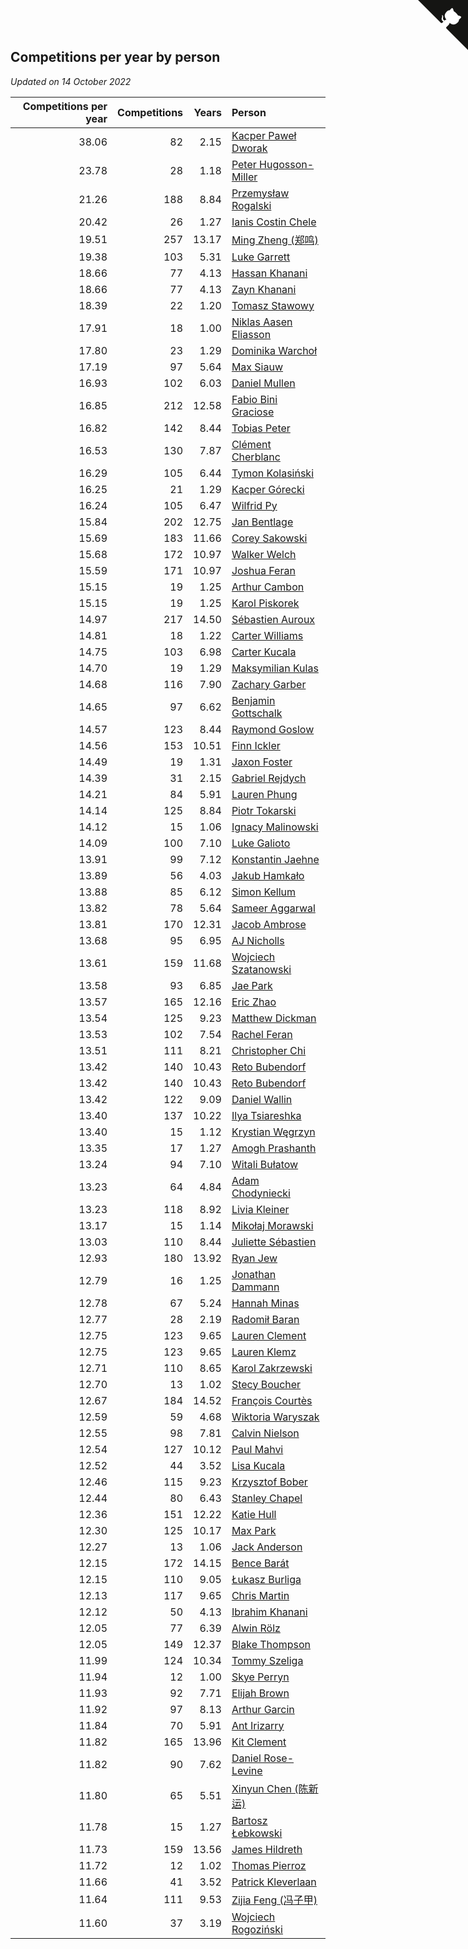 ## Competitions per year by person

*Updated on 14 October 2022*

| Competitions per year | Competitions | Years | Person |
| ---: | ---: | ---: | :--- |
| 38.06 | 82 | 2.15 | [Kacper Paweł Dworak](https://www.worldcubeassociation.org/persons/2020DWOR01) |
| 23.78 | 28 | 1.18 | [Peter Hugosson-Miller](https://www.worldcubeassociation.org/persons/2021HUGO01) |
| 21.26 | 188 | 8.84 | [Przemysław Rogalski](https://www.worldcubeassociation.org/persons/2013ROGA02) |
| 20.42 | 26 | 1.27 | [Ianis Costin Chele](https://www.worldcubeassociation.org/persons/2021CHEL01) |
| 19.51 | 257 | 13.17 | [Ming Zheng (郑鸣)](https://www.worldcubeassociation.org/persons/2009ZHEN11) |
| 19.38 | 103 | 5.31 | [Luke Garrett](https://www.worldcubeassociation.org/persons/2017GARR05) |
| 18.66 | 77 | 4.13 | [Hassan Khanani](https://www.worldcubeassociation.org/persons/2018KHAN26) |
| 18.66 | 77 | 4.13 | [Zayn Khanani](https://www.worldcubeassociation.org/persons/2018KHAN28) |
| 18.39 | 22 | 1.20 | [Tomasz Stawowy](https://www.worldcubeassociation.org/persons/2021STAW01) |
| 17.91 | 18 | 1.00 | [Niklas Aasen Eliasson](https://www.worldcubeassociation.org/persons/2021ELIA01) |
| 17.80 | 23 | 1.29 | [Dominika Warchoł](https://www.worldcubeassociation.org/persons/2021WARC01) |
| 17.19 | 97 | 5.64 | [Max Siauw](https://www.worldcubeassociation.org/persons/2017SIAU02) |
| 16.93 | 102 | 6.03 | [Daniel Mullen](https://www.worldcubeassociation.org/persons/2016MULL04) |
| 16.85 | 212 | 12.58 | [Fabio Bini Graciose](https://www.worldcubeassociation.org/persons/2010GRAC02) |
| 16.82 | 142 | 8.44 | [Tobias Peter](https://www.worldcubeassociation.org/persons/2014PETE03) |
| 16.53 | 130 | 7.87 | [Clément Cherblanc](https://www.worldcubeassociation.org/persons/2014CHER05) |
| 16.29 | 105 | 6.44 | [Tymon Kolasiński](https://www.worldcubeassociation.org/persons/2016KOLA02) |
| 16.25 | 21 | 1.29 | [Kacper Górecki](https://www.worldcubeassociation.org/persons/2021GORE01) |
| 16.24 | 105 | 6.47 | [Wilfrid Py](https://www.worldcubeassociation.org/persons/2016PYWI01) |
| 15.84 | 202 | 12.75 | [Jan Bentlage](https://www.worldcubeassociation.org/persons/2010BENT01) |
| 15.69 | 183 | 11.66 | [Corey Sakowski](https://www.worldcubeassociation.org/persons/2011SAKO01) |
| 15.68 | 172 | 10.97 | [Walker Welch](https://www.worldcubeassociation.org/persons/2011WELC01) |
| 15.59 | 171 | 10.97 | [Joshua Feran](https://www.worldcubeassociation.org/persons/2011FERA01) |
| 15.15 | 19 | 1.25 | [Arthur Cambon](https://www.worldcubeassociation.org/persons/2021CAMB01) |
| 15.15 | 19 | 1.25 | [Karol Piskorek](https://www.worldcubeassociation.org/persons/2021PISK01) |
| 14.97 | 217 | 14.50 | [Sébastien Auroux](https://www.worldcubeassociation.org/persons/2008AURO01) |
| 14.81 | 18 | 1.22 | [Carter Williams](https://www.worldcubeassociation.org/persons/2021WILL06) |
| 14.75 | 103 | 6.98 | [Carter Kucala](https://www.worldcubeassociation.org/persons/2015KUCA01) |
| 14.70 | 19 | 1.29 | [Maksymilian Kulas](https://www.worldcubeassociation.org/persons/2021KULA02) |
| 14.68 | 116 | 7.90 | [Zachary Garber](https://www.worldcubeassociation.org/persons/2014GARB01) |
| 14.65 | 97 | 6.62 | [Benjamin Gottschalk](https://www.worldcubeassociation.org/persons/2016GOTT01) |
| 14.57 | 123 | 8.44 | [Raymond Goslow](https://www.worldcubeassociation.org/persons/2014GOSL01) |
| 14.56 | 153 | 10.51 | [Finn Ickler](https://www.worldcubeassociation.org/persons/2012ICKL01) |
| 14.49 | 19 | 1.31 | [Jaxon Foster](https://www.worldcubeassociation.org/persons/2021FOST01) |
| 14.39 | 31 | 2.15 | [Gabriel Rejdych](https://www.worldcubeassociation.org/persons/2020REJD01) |
| 14.21 | 84 | 5.91 | [Lauren Phung](https://www.worldcubeassociation.org/persons/2016PHUN02) |
| 14.14 | 125 | 8.84 | [Piotr Tokarski](https://www.worldcubeassociation.org/persons/2013TOKA01) |
| 14.12 | 15 | 1.06 | [Ignacy Malinowski](https://www.worldcubeassociation.org/persons/2021MALI02) |
| 14.09 | 100 | 7.10 | [Luke Galioto](https://www.worldcubeassociation.org/persons/2015GALI02) |
| 13.91 | 99 | 7.12 | [Konstantin Jaehne](https://www.worldcubeassociation.org/persons/2015JAEH01) |
| 13.89 | 56 | 4.03 | [Jakub Hamkało](https://www.worldcubeassociation.org/persons/2018HAMK01) |
| 13.88 | 85 | 6.12 | [Simon Kellum](https://www.worldcubeassociation.org/persons/2016KELL12) |
| 13.82 | 78 | 5.64 | [Sameer Aggarwal](https://www.worldcubeassociation.org/persons/2017AGGA01) |
| 13.81 | 170 | 12.31 | [Jacob Ambrose](https://www.worldcubeassociation.org/persons/2010AMBR01) |
| 13.68 | 95 | 6.95 | [AJ Nicholls](https://www.worldcubeassociation.org/persons/2015NICH04) |
| 13.61 | 159 | 11.68 | [Wojciech Szatanowski](https://www.worldcubeassociation.org/persons/2011SZAT01) |
| 13.58 | 93 | 6.85 | [Jae Park](https://www.worldcubeassociation.org/persons/2015PARK24) |
| 13.57 | 165 | 12.16 | [Eric Zhao](https://www.worldcubeassociation.org/persons/2010ZHAO19) |
| 13.54 | 125 | 9.23 | [Matthew Dickman](https://www.worldcubeassociation.org/persons/2013DICK01) |
| 13.53 | 102 | 7.54 | [Rachel Feran](https://www.worldcubeassociation.org/persons/2015FERA01) |
| 13.51 | 111 | 8.21 | [Christopher Chi](https://www.worldcubeassociation.org/persons/2014CHIC01) |
| 13.42 | 140 | 10.43 | [Reto Bubendorf](https://www.worldcubeassociation.org/persons/2012BUBE01) |
| 13.42 | 140 | 10.43 | [Reto Bubendorf](https://www.worldcubeassociation.org/persons/2012BUBE01) |
| 13.42 | 122 | 9.09 | [Daniel Wallin](https://www.worldcubeassociation.org/persons/2013WALL03) |
| 13.40 | 137 | 10.22 | [Ilya Tsiareshka](https://www.worldcubeassociation.org/persons/2012TERE01) |
| 13.40 | 15 | 1.12 | [Krystian Węgrzyn](https://www.worldcubeassociation.org/persons/2021WEGR01) |
| 13.35 | 17 | 1.27 | [Amogh Prashanth](https://www.worldcubeassociation.org/persons/2021PRAS01) |
| 13.24 | 94 | 7.10 | [Witali Bułatow](https://www.worldcubeassociation.org/persons/2015BUAT01) |
| 13.23 | 64 | 4.84 | [Adam Chodyniecki](https://www.worldcubeassociation.org/persons/2017CHOD02) |
| 13.23 | 118 | 8.92 | [Livia Kleiner](https://www.worldcubeassociation.org/persons/2013KLEI03) |
| 13.17 | 15 | 1.14 | [Mikołaj Morawski](https://www.worldcubeassociation.org/persons/2021MORA01) |
| 13.03 | 110 | 8.44 | [Juliette Sébastien](https://www.worldcubeassociation.org/persons/2014SEBA01) |
| 12.93 | 180 | 13.92 | [Ryan Jew](https://www.worldcubeassociation.org/persons/2008JEWR01) |
| 12.79 | 16 | 1.25 | [Jonathan Dammann](https://www.worldcubeassociation.org/persons/2021DAMM01) |
| 12.78 | 67 | 5.24 | [Hannah Minas](https://www.worldcubeassociation.org/persons/2017MINA04) |
| 12.77 | 28 | 2.19 | [Radomił Baran](https://www.worldcubeassociation.org/persons/2020BARA02) |
| 12.75 | 123 | 9.65 | [Lauren Clement](https://www.worldcubeassociation.org/persons/2013KLEM01) |
| 12.75 | 123 | 9.65 | [Lauren Klemz](https://www.worldcubeassociation.org/persons/2013KLEM01) |
| 12.71 | 110 | 8.65 | [Karol Zakrzewski](https://www.worldcubeassociation.org/persons/2014ZAKR01) |
| 12.70 | 13 | 1.02 | [Stecy Boucher](https://www.worldcubeassociation.org/persons/2021BOUC01) |
| 12.67 | 184 | 14.52 | [François Courtès](https://www.worldcubeassociation.org/persons/2008COUR01) |
| 12.59 | 59 | 4.68 | [Wiktoria Waryszak](https://www.worldcubeassociation.org/persons/2018WARY01) |
| 12.55 | 98 | 7.81 | [Calvin Nielson](https://www.worldcubeassociation.org/persons/2014NIEL03) |
| 12.54 | 127 | 10.12 | [Paul Mahvi](https://www.worldcubeassociation.org/persons/2012MAHV01) |
| 12.52 | 44 | 3.52 | [Lisa Kucala](https://www.worldcubeassociation.org/persons/2019KUCA01) |
| 12.46 | 115 | 9.23 | [Krzysztof Bober](https://www.worldcubeassociation.org/persons/2013BOBE01) |
| 12.44 | 80 | 6.43 | [Stanley Chapel](https://www.worldcubeassociation.org/persons/2016CHAP04) |
| 12.36 | 151 | 12.22 | [Katie Hull](https://www.worldcubeassociation.org/persons/2010HULL01) |
| 12.30 | 125 | 10.17 | [Max Park](https://www.worldcubeassociation.org/persons/2012PARK03) |
| 12.27 | 13 | 1.06 | [Jack Anderson](https://www.worldcubeassociation.org/persons/2021ANDE05) |
| 12.15 | 172 | 14.15 | [Bence Barát](https://www.worldcubeassociation.org/persons/2008BARA01) |
| 12.15 | 110 | 9.05 | [Łukasz Burliga](https://www.worldcubeassociation.org/persons/2013BURL01) |
| 12.13 | 117 | 9.65 | [Chris Martin](https://www.worldcubeassociation.org/persons/2013MART03) |
| 12.12 | 50 | 4.13 | [Ibrahim Khanani](https://www.worldcubeassociation.org/persons/2018KHAN27) |
| 12.05 | 77 | 6.39 | [Alwin Rölz](https://www.worldcubeassociation.org/persons/2016ROLZ01) |
| 12.05 | 149 | 12.37 | [Blake Thompson](https://www.worldcubeassociation.org/persons/2010THOM03) |
| 11.99 | 124 | 10.34 | [Tommy Szeliga](https://www.worldcubeassociation.org/persons/2012SZEL01) |
| 11.94 | 12 | 1.00 | [Skye Perryn](https://www.worldcubeassociation.org/persons/2021PERR02) |
| 11.93 | 92 | 7.71 | [Elijah Brown](https://www.worldcubeassociation.org/persons/2015BROW03) |
| 11.92 | 97 | 8.13 | [Arthur Garcin](https://www.worldcubeassociation.org/persons/2014GARC27) |
| 11.84 | 70 | 5.91 | [Ant Irizarry](https://www.worldcubeassociation.org/persons/2016IRIZ02) |
| 11.82 | 165 | 13.96 | [Kit Clement](https://www.worldcubeassociation.org/persons/2008CLEM01) |
| 11.82 | 90 | 7.62 | [Daniel Rose-Levine](https://www.worldcubeassociation.org/persons/2015ROSE01) |
| 11.80 | 65 | 5.51 | [Xinyun Chen (陈新运)](https://www.worldcubeassociation.org/persons/2017CHEN36) |
| 11.78 | 15 | 1.27 | [Bartosz Łebkowski](https://www.worldcubeassociation.org/persons/2021LEBK01) |
| 11.73 | 159 | 13.56 | [James Hildreth](https://www.worldcubeassociation.org/persons/2009HILD01) |
| 11.72 | 12 | 1.02 | [Thomas Pierroz](https://www.worldcubeassociation.org/persons/2021PIER01) |
| 11.66 | 41 | 3.52 | [Patrick Kleverlaan](https://www.worldcubeassociation.org/persons/2019KLEV01) |
| 11.64 | 111 | 9.53 | [Zijia Feng (冯子甲)](https://www.worldcubeassociation.org/persons/2013FENG02) |
| 11.60 | 37 | 3.19 | [Wojciech Rogoziński](https://www.worldcubeassociation.org/persons/2019ROGO04) |


<a href="https://github.com/jonatanklosko/wca_statistics" class="github-corner" aria-label="View source on Github"><svg width="80" height="80" viewBox="0 0 250 250" style="fill:#151513; color:#fff; position: absolute; top: 0; border: 0; right: 0;" aria-hidden="true"><path d="M0,0 L115,115 L130,115 L142,142 L250,250 L250,0 Z"></path><path d="M128.3,109.0 C113.8,99.7 119.0,89.6 119.0,89.6 C122.0,82.7 120.5,78.6 120.5,78.6 C119.2,72.0 123.4,76.3 123.4,76.3 C127.3,80.9 125.5,87.3 125.5,87.3 C122.9,97.6 130.6,101.9 134.4,103.2" fill="currentColor" style="transform-origin: 130px 106px;" class="octo-arm"></path><path d="M115.0,115.0 C114.9,115.1 118.7,116.5 119.8,115.4 L133.7,101.6 C136.9,99.2 139.9,98.4 142.2,98.6 C133.8,88.0 127.5,74.4 143.8,58.0 C148.5,53.4 154.0,51.2 159.7,51.0 C160.3,49.4 163.2,43.6 171.4,40.1 C171.4,40.1 176.1,42.5 178.8,56.2 C183.1,58.6 187.2,61.8 190.9,65.4 C194.5,69.0 197.7,73.2 200.1,77.6 C213.8,80.2 216.3,84.9 216.3,84.9 C212.7,93.1 206.9,96.0 205.4,96.6 C205.1,102.4 203.0,107.8 198.3,112.5 C181.9,128.9 168.3,122.5 157.7,114.1 C157.9,116.9 156.7,120.9 152.7,124.9 L141.0,136.5 C139.8,137.7 141.6,141.9 141.8,141.8 Z" fill="currentColor" class="octo-body"></path></svg></a><style>.github-corner:hover .octo-arm{animation:octocat-wave 560ms ease-in-out}@keyframes octocat-wave{0%,100%{transform:rotate(0)}20%,60%{transform:rotate(-25deg)}40%,80%{transform:rotate(10deg)}}@media (max-width:500px){.github-corner:hover .octo-arm{animation:none}.github-corner .octo-arm{animation:octocat-wave 560ms ease-in-out}}</style>
